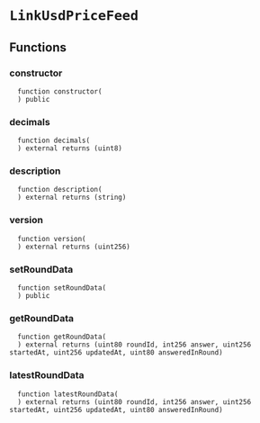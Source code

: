 # `LinkUsdPriceFeed`




## Functions
### constructor
```solidity
  function constructor(
  ) public
```




### decimals
```solidity
  function decimals(
  ) external returns (uint8)
```




### description
```solidity
  function description(
  ) external returns (string)
```




### version
```solidity
  function version(
  ) external returns (uint256)
```




### setRoundData
```solidity
  function setRoundData(
  ) public
```




### getRoundData
```solidity
  function getRoundData(
  ) external returns (uint80 roundId, int256 answer, uint256 startedAt, uint256 updatedAt, uint80 answeredInRound)
```




### latestRoundData
```solidity
  function latestRoundData(
  ) external returns (uint80 roundId, int256 answer, uint256 startedAt, uint256 updatedAt, uint80 answeredInRound)
```




